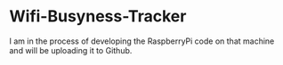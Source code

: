# Wifi-Busyness-Tracker

I am in the process of developing the RaspberryPi code on that machine and will be uploading it to Github.
